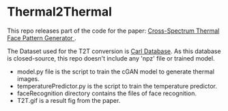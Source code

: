 # Thermal2Thermal

This repo releases part of the code for the paper: [Cross-Spectrum Thermal Face Pattern Generator
](https://ieeexplore.ieee.org/document/9684443).

The Dataset used for the T2T conversion is [Carl Database](http://splab.cz/en/download/databaze/carl-database). As this database is closed-source, this repo doesn't include any 'npz' file or trained model.

- model.py file is the script to train the cGAN model to generate thermal images.
- temperaturePredictor.py is the script to train the temperature predictor.
- faceRecognition directory contains the files of face recognition.
- T2T.gif is a result fig from the paper.